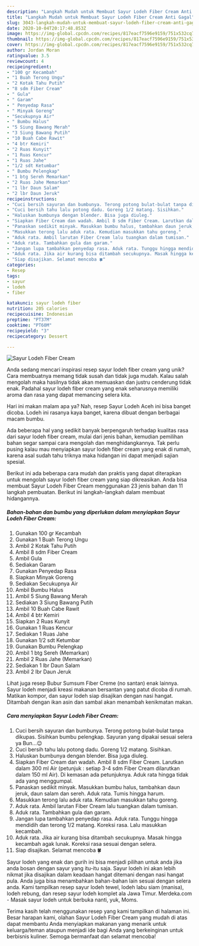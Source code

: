 ```yaml
---
description: "Langkah Mudah untuk Membuat Sayur Lodeh Fiber Cream Anti Gagal"
title: "Langkah Mudah untuk Membuat Sayur Lodeh Fiber Cream Anti Gagal"
slug: 3043-langkah-mudah-untuk-membuat-sayur-lodeh-fiber-cream-anti-gagal
date: 2020-10-04T20:17:48.853Z
image: https://img-global.cpcdn.com/recipes/817eacf7596e9159/751x532cq70/sayur-lodeh-fiber-cream-foto-resep-utama.jpg
thumbnail: https://img-global.cpcdn.com/recipes/817eacf7596e9159/751x532cq70/sayur-lodeh-fiber-cream-foto-resep-utama.jpg
cover: https://img-global.cpcdn.com/recipes/817eacf7596e9159/751x532cq70/sayur-lodeh-fiber-cream-foto-resep-utama.jpg
author: Jordan Moran
ratingvalue: 3.5
reviewcount: 4
recipeingredient:
- "100 gr Kecambah"
- "1 Buah Terong Ungu"
- "2 Kotak Tahu Putih"
- "8 sdm Fiber Cream"
- " Gula"
- " Garam"
- " Penyedap Rasa"
- " Minyak Goreng"
- "Secukupnya Air"
- " Bumbu Halus"
- "5 Siung Bawang Merah"
- "3 Siung Bawang Putih"
- "10 Buah Cabe Rawit"
- "4 btr Kemiri"
- "2 Ruas Kunyit"
- "1 Ruas Kencur"
- "1 Ruas Jahe"
- "1/2 sdt Ketumbar"
- " Bumbu Pelengkap"
- "1 btg Sereh Memarkan"
- "2 Ruas Jahe Memarkan"
- "1 lbr Daun Salam"
- "2 lbr Daun Jeruk"
recipeinstructions:
- "Cuci bersih sayuran dan bumbunya. Terong potong bulat-bulat tanpa dikupas. Sisihkan bumbu pelengkap. Sayuran yang dipakai sesuai selera ya Bun...😉"
- "Cuci bersih tahu lalu potong dadu. Goreng 1/2 matang. Sisihkan."
- "Haluskan bumbunya dengan blender. Bisa juga diuleg."
- "Siapkan Fiber Cream dan wadah. Ambil 8 sdm Fiber Cream. Larutkan dalam 300 ml Air (petunjuk : setiap 3-4 sdm Fiber Cream dilarutkan dalam 150 ml Air). Di kemasan ada petunjuknya. Aduk rata hingga tidak ada yang menggumpal."
- "Panaskan sedikit minyak. Masukkan bumbu halus, tambahkan daun jeruk, daun salam dan sereh. Aduk rata. Tumis hingga harum."
- "Masukkan terong lalu aduk rata. Kemudian masukkan tahu goreng."
- "Aduk rata. Ambil larutan Fiber Cream lalu tuangkan dalam tumisan."
- "Aduk rata. Tambahkan gula dan garam."
- "Jangan lupa tambahkan penyedap rasa. Aduk rata. Tunggu hingga mendidih dan terong 1/2 matang. Koreksi rasa. Lalu masukkan kecambah."
- "Aduk rata. Jika air kurang bisa ditambah secukupnya. Masak hingga kecambah agak lunak. Koreksi rasa sesuai dengan selera."
- "Siap disajikan. Selamat mencoba 🍀"
categories:
- Resep
tags:
- sayur
- lodeh
- fiber

katakunci: sayur lodeh fiber 
nutrition: 205 calories
recipecuisine: Indonesian
preptime: "PT37M"
cooktime: "PT60M"
recipeyield: "3"
recipecategory: Dessert

---
```



![Sayur Lodeh Fiber Cream](https://img-global.cpcdn.com/recipes/817eacf7596e9159/751x532cq70/sayur-lodeh-fiber-cream-foto-resep-utama.jpg)

Anda sedang mencari inspirasi resep sayur lodeh fiber cream yang unik? Cara membuatnya memang tidak susah dan tidak juga mudah. Kalau salah mengolah maka hasilnya tidak akan memuaskan dan justru cenderung tidak enak. Padahal sayur lodeh fiber cream yang enak seharusnya memiliki aroma dan rasa yang dapat memancing selera kita.

Hari ini makan malam apa ya? Nah, resep Sayur Lodeh Aceh ini bisa banget dicoba. Lodeh ini rasanya kaya banget, karena dibuat dengan berbagai macam bumbu.

Ada beberapa hal yang sedikit banyak berpengaruh terhadap kualitas rasa dari sayur lodeh fiber cream, mulai dari jenis bahan, kemudian pemilihan bahan segar sampai cara mengolah dan menghidangkannya. Tak perlu pusing kalau mau menyiapkan sayur lodeh fiber cream yang enak di rumah, karena asal sudah tahu triknya maka hidangan ini dapat menjadi sajian spesial.


Berikut ini ada beberapa cara mudah dan praktis yang dapat diterapkan untuk mengolah sayur lodeh fiber cream yang siap dikreasikan. Anda bisa membuat Sayur Lodeh Fiber Cream menggunakan 23 jenis bahan dan 11 langkah pembuatan. Berikut ini langkah-langkah dalam membuat hidangannya.

<!--inarticleads1-->

##### Bahan-bahan dan bumbu yang diperlukan dalam menyiapkan Sayur Lodeh Fiber Cream:

1. Gunakan 100 gr Kecambah
1. Gunakan 1 Buah Terong Ungu
1. Ambil 2 Kotak Tahu Putih
1. Ambil 8 sdm Fiber Cream
1. Ambil  Gula
1. Sediakan  Garam
1. Gunakan  Penyedap Rasa
1. Siapkan  Minyak Goreng
1. Sediakan Secukupnya Air
1. Ambil  Bumbu Halus
1. Ambil 5 Siung Bawang Merah
1. Sediakan 3 Siung Bawang Putih
1. Ambil 10 Buah Cabe Rawit
1. Ambil 4 btr Kemiri
1. Siapkan 2 Ruas Kunyit
1. Gunakan 1 Ruas Kencur
1. Sediakan 1 Ruas Jahe
1. Gunakan 1/2 sdt Ketumbar
1. Gunakan  Bumbu Pelengkap
1. Ambil 1 btg Sereh (Memarkan)
1. Ambil 2 Ruas Jahe (Memarkan)
1. Sediakan 1 lbr Daun Salam
1. Ambil 2 lbr Daun Jeruk


Lihat juga resep Bubur Sumsum Fiber Creme (no santan) enak lainnya. Sayur lodeh menjadi kreasi makanan bersantan yang patut dicoba di rumah. Matikan kompor, dan sayur lodeh siap disajikan dengan nasi hangat. Ditambah dengan ikan asin dan sambal akan menambah kenikmatan makan. 

<!--inarticleads2-->

##### Cara menyiapkan Sayur Lodeh Fiber Cream:

1. Cuci bersih sayuran dan bumbunya. Terong potong bulat-bulat tanpa dikupas. Sisihkan bumbu pelengkap. Sayuran yang dipakai sesuai selera ya Bun...😉
1. Cuci bersih tahu lalu potong dadu. Goreng 1/2 matang. Sisihkan.
1. Haluskan bumbunya dengan blender. Bisa juga diuleg.
1. Siapkan Fiber Cream dan wadah. Ambil 8 sdm Fiber Cream. Larutkan dalam 300 ml Air (petunjuk : setiap 3-4 sdm Fiber Cream dilarutkan dalam 150 ml Air). Di kemasan ada petunjuknya. Aduk rata hingga tidak ada yang menggumpal.
1. Panaskan sedikit minyak. Masukkan bumbu halus, tambahkan daun jeruk, daun salam dan sereh. Aduk rata. Tumis hingga harum.
1. Masukkan terong lalu aduk rata. Kemudian masukkan tahu goreng.
1. Aduk rata. Ambil larutan Fiber Cream lalu tuangkan dalam tumisan.
1. Aduk rata. Tambahkan gula dan garam.
1. Jangan lupa tambahkan penyedap rasa. Aduk rata. Tunggu hingga mendidih dan terong 1/2 matang. Koreksi rasa. Lalu masukkan kecambah.
1. Aduk rata. Jika air kurang bisa ditambah secukupnya. Masak hingga kecambah agak lunak. Koreksi rasa sesuai dengan selera.
1. Siap disajikan. Selamat mencoba 🍀


Sayur lodeh yang enak dan gurih ini bisa menjadi pilihan untuk anda jika anda bosan dengan sayur yang itu-itu saja. Sayur lodeh ini akan lebih nikmat jika disajikan dalam keadaan hangat ditemani dengan nasi hangat pula. Anda juga bisa menambahkan bahan-bahan lain sesuai dengan selera anda. Kami tampilkan resep sayur lodeh tewel, lodeh labu siam (manisa), lodeh rebung, dan resep sayur lodeh komplet ala Jawa Timur. Merdeka.com - Masak sayur lodeh untuk berbuka nanti, yuk, Moms. 

Terima kasih telah menggunakan resep yang kami tampilkan di halaman ini. Besar harapan kami, olahan Sayur Lodeh Fiber Cream yang mudah di atas dapat membantu Anda menyiapkan makanan yang menarik untuk keluarga/teman ataupun menjadi ide bagi Anda yang berkeinginan untuk berbisnis kuliner. Semoga bermanfaat dan selamat mencoba!
